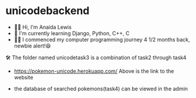 # unicodebackend
- 👋🏻 Hi, I'm Anaida Lewis
- 🌱 I'm currently learning Django, Python, C++, C
- 👶🏻 I commenced my computer programming journey 4 1/2 months back, newbie alert!😆

🛠 The folder named unicodetask3 is a combination of task2 through task4
- https://pokemon-unicode.herokuapp.com/ 
Above is the link to the website

- the database of searched pokemons(task4) can be viewed in the admin 
